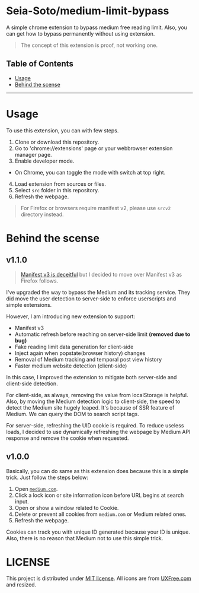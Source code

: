 # Seia-Soto/medium-limit-bypass

A simple chrome extension to bypass medium free reading limit.
Also, you can get how to bypass permanently without using extension.

> The concept of this extension is proof, not working one.

## Table of Contents

- [Usage](#usage)
- [Behind the scense](#behind-the-scense)

----

# Usage

To use this extension, you can with few steps.

1. Clone or download this repository.
2. Go to 'chrome://extensions' page or your webbrowser extension manager page.
3. Enable developer mode.
  - On Chrome, you can toggle the mode with switch at top right.
4. Load extension from sources or files.
5. Select `src` folder in this repository.
6. Refresh the webpage.

> For Firefox or browsers require manifest v2, please use `srcv2` directory instead.

# Behind the scense

## v1.1.0

> [Manifest v3 is deceitful](https://www.eff.org/deeplinks/2021/12/chrome-users-beware-manifest-v3-deceitful-and-threatening) but I decided to move over Manifest v3 as Firefox follows.

I've upgraded the way to bypass the Medium and its tracking service.
They did move the user detection to server-side to enforce userscripts and simple extensions.

However, I am introducing new extension to support:
- Manifest v3
- Automatic refresh before reaching on server-side limit **(removed due to bug)**
- Fake reading limit data generation for client-side
- Inject again when popstate(browser history) changes
- Removal of Medium tracking and temporal post view history
- Faster medium website detection (client-side)

In this case, I improved the extension to mitigate both server-side and client-side detection.

For client-side, as always, removing the value from localStorage is helpful.
Also, by moving the Medium detection logic to client-side, the speed to detect the Medium site hugely leaped.
It's because of SSR feature of Medium.
We can query the DOM to search script tags.

For server-side, refreshing the UID cookie is required.
To reduce useless loads, I decided to use dynamically refreshing the webpage by Medium API response and remove the cookie when requested.

## v1.0.0

Basically, you can do same as this extension does because this is a simple trick.
Just follow the steps below:

1. Open [`medium.com`](https://medium.com).
2. Click a lock icon or site information icon before URL begins at search input.
3. Open or show a window related to Cookie.
4. Delete or prevent all cookies from `medium.com` or Medium related ones.
5. Refresh the webpage.

Cookies can track you with unique ID generated because your ID is unique.
Also, there is no reason that Medium not to use this simple trick.

# LICENSE

This project is distributed under [MIT license](./LICENSE).
All icons are from [UXFree.com](https://img.uxfree.com/wp-content/uploads/2017/03/medium-icon-white-on-black.png) and resized.

